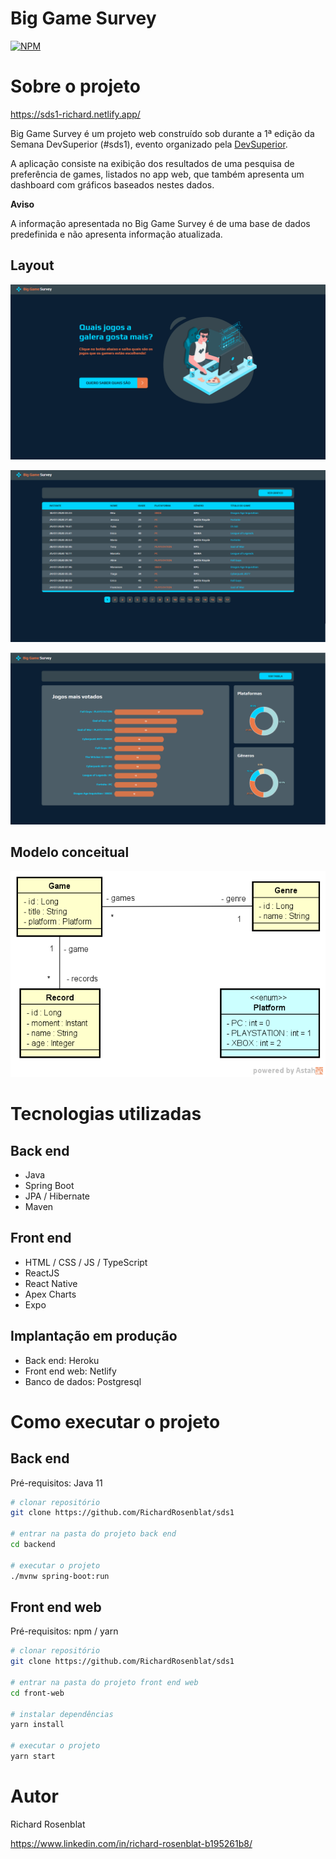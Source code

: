 # Big Game Survey 
[![NPM](https://img.shields.io/npm/l/react)](https://github.com/RichardRosenblat/sds1/blob/master/LICENSE) 

# Sobre o projeto

https://sds1-richard.netlify.app/

Big Game Survey é um projeto web construído sob durante a 1ª edição da Semana DevSuperior (#sds1), evento organizado pela [DevSuperior](https://devsuperior.com "Site da DevSuperior").

A aplicação consiste na exibição dos resultados de uma pesquisa de preferência de games, listados no app web, que também apresenta um dashboard com gráficos baseados nestes dados.

**Aviso**

A informação apresentada no Big Game Survey é de uma base de dados predefinida e não apresenta informação atualizada.

## Layout
![Pagina inicial](https://github.com/RichardRosenblat/github-assets/blob/main/sds1/pagina%20inicial.png)

![Pagina tabela](https://github.com/RichardRosenblat/github-assets/blob/main/sds1/web1.png)

![Pagina Graficos](https://github.com/RichardRosenblat/github-assets/blob/main/sds1/web2.png)

## Modelo conceitual
![Modelo Conceitual](https://github.com/RichardRosenblat/github-assets/blob/main/sds1/modelo-conceitual.png)

# Tecnologias utilizadas
## Back end
- Java
- Spring Boot
- JPA / Hibernate
- Maven
## Front end
- HTML / CSS / JS / TypeScript
- ReactJS
- React Native
- Apex Charts
- Expo
## Implantação em produção
- Back end: Heroku
- Front end web: Netlify
- Banco de dados: Postgresql

# Como executar o projeto

## Back end
Pré-requisitos: Java 11

```bash
# clonar repositório
git clone https://github.com/RichardRosenblat/sds1

# entrar na pasta do projeto back end
cd backend

# executar o projeto
./mvnw spring-boot:run
```

## Front end web
Pré-requisitos: npm / yarn

```bash
# clonar repositório
git clone https://github.com/RichardRosenblat/sds1

# entrar na pasta do projeto front end web
cd front-web

# instalar dependências
yarn install

# executar o projeto
yarn start
```

# Autor

Richard Rosenblat

https://www.linkedin.com/in/richard-rosenblat-b195261b8/
